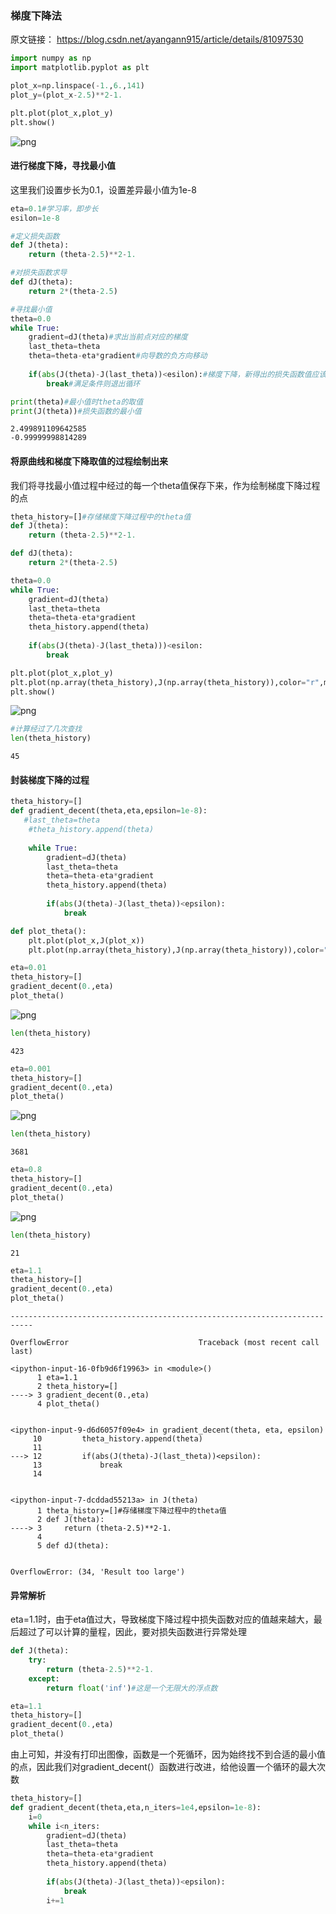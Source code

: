 
### 梯度下降法
原文链接：
https://blog.csdn.net/ayangann915/article/details/81097530

```python
import numpy as np
import matplotlib.pyplot as plt
```


```python
plot_x=np.linspace(-1.,6.,141)
plot_y=(plot_x-2.5)**2-1.
```


```python
plt.plot(plot_x,plot_y)
plt.show()
```


![png](output_3_0.png)


#### 进行梯度下降，寻找最小值

这里我们设置步长为0.1，设置差异最小值为1e-8


```python
eta=0.1#学习率，即步长
esilon=1e-8
```


```python
#定义损失函数
def J(theta):
    return (theta-2.5)**2-1.

#对损失函数求导
def dJ(theta):
    return 2*(theta-2.5)

#寻找最小值
theta=0.0
while True:
    gradient=dJ(theta)#求出当前点对应的梯度
    last_theta=theta
    theta=theta-eta*gradient#向导数的负方向移动
    
    if(abs(J(theta)-J(last_theta))<esilon):#梯度下降，新得出的损失函数值应该比原先的损失函数值要小，如果差值小于epsilon，可认为到达最小值
        break#满足条件则退出循环

print(theta)#最小值时theta的取值
print(J(theta))#损失函数的最小值
```

    2.499891109642585
    -0.99999998814289


#### 将原曲线和梯度下降取值的过程绘制出来
我们将寻找最小值过程中经过的每一个theta值保存下来，作为绘制梯度下降过程的点


```python
theta_history=[]#存储梯度下降过程中的theta值
def J(theta):
    return (theta-2.5)**2-1.

def dJ(theta):
    return 2*(theta-2.5)

theta=0.0
while True:
    gradient=dJ(theta)
    last_theta=theta
    theta=theta-eta*gradient
    theta_history.append(theta)
    
    if(abs(J(theta)-J(last_theta)))<esilon:
        break

plt.plot(plot_x,plot_y)
plt.plot(np.array(theta_history),J(np.array(theta_history)),color="r",marker="+")
plt.show()
```


![png](output_9_0.png)



```python
#计算经过了几次查找
len(theta_history)
```




    45



#### 封装梯度下降的过程


```python
theta_history=[]
def gradient_decent(theta,eta,epsilon=1e-8):
   #last_theta=theta
    #theta_history.append(theta)
    
    while True:
        gradient=dJ(theta)
        last_theta=theta
        theta=theta-eta*gradient
        theta_history.append(theta)
        
        if(abs(J(theta)-J(last_theta))<epsilon):
            break

def plot_theta():
    plt.plot(plot_x,J(plot_x))
    plt.plot(np.array(theta_history),J(np.array(theta_history)),color="r",marker="+")     
```


```python
eta=0.01
theta_history=[]
gradient_decent(0.,eta)
plot_theta()
```


![png](output_13_0.png)



```python
len(theta_history)
```




    423




```python
eta=0.001
theta_history=[]
gradient_decent(0.,eta)
plot_theta()
```


![png](output_15_0.png)



```python
len(theta_history)
```




    3681




```python
eta=0.8
theta_history=[]
gradient_decent(0.,eta)
plot_theta()
```


![png](output_17_0.png)



```python
len(theta_history)
```




    21




```python
eta=1.1
theta_history=[]
gradient_decent(0.,eta)
plot_theta()
```


    ---------------------------------------------------------------------------

    OverflowError                             Traceback (most recent call last)

    <ipython-input-16-0fb9d6f19963> in <module>()
          1 eta=1.1
          2 theta_history=[]
    ----> 3 gradient_decent(0.,eta)
          4 plot_theta()


    <ipython-input-9-d6d6057f09e4> in gradient_decent(theta, eta, epsilon)
         10         theta_history.append(theta)
         11 
    ---> 12         if(abs(J(theta)-J(last_theta))<epsilon):
         13             break
         14 


    <ipython-input-7-dcddad55213a> in J(theta)
          1 theta_history=[]#存储梯度下降过程中的theta值
          2 def J(theta):
    ----> 3     return (theta-2.5)**2-1.
          4 
          5 def dJ(theta):


    OverflowError: (34, 'Result too large')


#### 异常解析
eta=1.1时，由于eta值过大，导致梯度下降过程中损失函数对应的值越来越大，最后超过了可以计算的量程，因此，要对损失函数进行异常处理


```python
def J(theta):
    try:
        return (theta-2.5)**2-1.
    except:
        return float('inf')#这是一个无限大的浮点数
```


```python
eta=1.1
theta_history=[]
gradient_decent(0.,eta)
plot_theta()
```

由上可知，并没有打印出图像，函数是一个死循环，因为始终找不到合适的最小值的点，因此我们对gradient_decent(）函数进行改进，给他设置一个循环的最大次数


```python
theta_history=[]
def gradient_decent(theta,eta,n_iters=1e4,epsilon=1e-8):  
    i=0
    while i<n_iters:
        gradient=dJ(theta)
        last_theta=theta
        theta=theta-eta*gradient
        theta_history.append(theta)
        
        if(abs(J(theta)-J(last_theta))<epsilon):
            break
        i+=1
```
